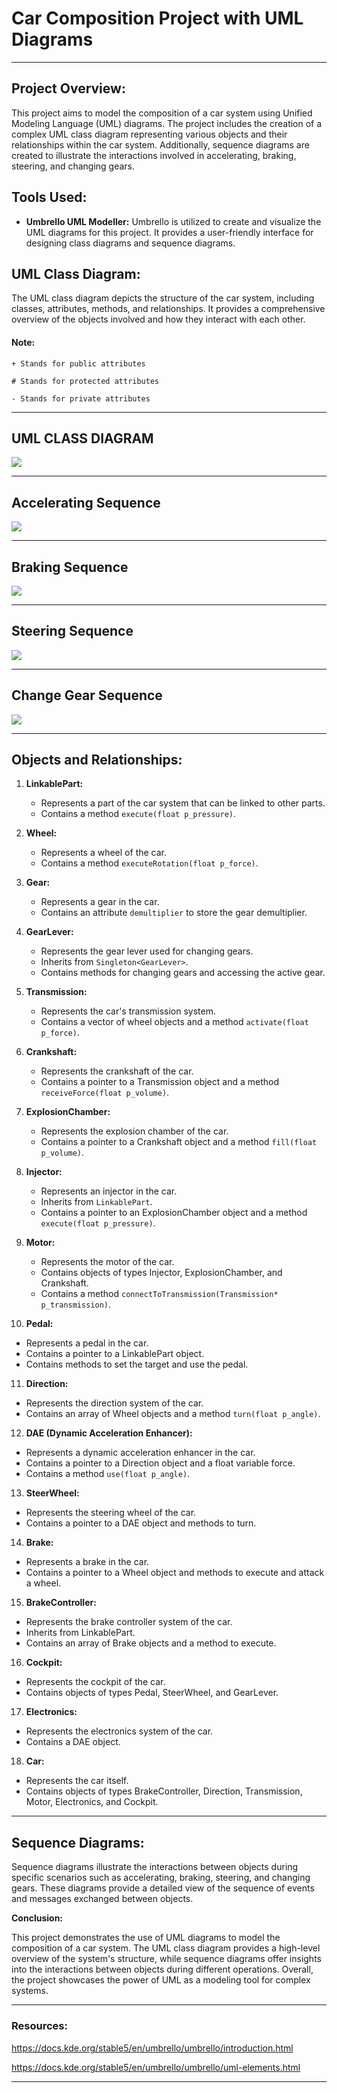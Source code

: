 # **Car Composition Project with UML Diagrams**

---

## **Project Overview:**

This project aims to model the composition of a car system using Unified Modeling Language (UML) diagrams. The project includes the creation of a complex UML class diagram representing various objects and their relationships within the car system. Additionally, sequence diagrams are created to illustrate the interactions involved in accelerating, braking, steering, and changing gears.

## **Tools Used:**

- **Umbrello UML Modeller:** Umbrello is utilized to create and visualize the UML diagrams for this project. It provides a user-friendly interface for designing class diagrams and sequence diagrams.

## **UML Class Diagram:**

The UML class diagram depicts the structure of the car system, including classes, attributes, methods, and relationships. It provides a comprehensive overview of the objects involved and how they interact with each other.

#### Note:
    + Stands for public attributes

    # Stands for protected attributes

    - Stands for private attributes

***
## UML CLASS DIAGRAM

<img src="./class diagram.svg">

***

## Accelerating Sequence

<img src="./Accelerating.svg">

***

## Braking Sequence

<img src="./Braking.svg">

***

## Steering Sequence

<img src="./Steering.svg">

***

## Change Gear Sequence

<img src="./ChangeGear.svg">


***

## **Objects and Relationships:**

1. **LinkablePart:**
   - Represents a part of the car system that can be linked to other parts.
   - Contains a method `execute(float p_pressure)`.

2. **Wheel:**
   - Represents a wheel of the car.
   - Contains a method `executeRotation(float p_force)`.

3. **Gear:**
   - Represents a gear in the car.
   - Contains an attribute `demultiplier` to store the gear demultiplier.

4. **GearLever:**
   - Represents the gear lever used for changing gears.
   - Inherits from `Singleton<GearLever>`.
   - Contains methods for changing gears and accessing the active gear.

5. **Transmission:**
   - Represents the car's transmission system.
   - Contains a vector of wheel objects and a method `activate(float p_force)`.

6. **Crankshaft:**
   - Represents the crankshaft of the car.
   - Contains a pointer to a Transmission object and a method `receiveForce(float p_volume)`.

7. **ExplosionChamber:**
   - Represents the explosion chamber of the car.
   - Contains a pointer to a Crankshaft object and a method `fill(float p_volume)`.

8. **Injector:**
   - Represents an injector in the car.
   - Inherits from `LinkablePart`.
   - Contains a pointer to an ExplosionChamber object and a method `execute(float p_pressure)`.

9. **Motor:**
   - Represents the motor of the car.
   - Contains objects of types Injector, ExplosionChamber, and Crankshaft.
   - Contains a method `connectToTransmission(Transmission* p_transmission)`.

10. **Pedal:**
   - Represents a pedal in the car.
   - Contains a pointer to a LinkablePart object.
   - Contains methods to set the target and use the pedal.

11. **Direction:**
   - Represents the direction system of the car.
   - Contains an array of Wheel objects and a method `turn(float p_angle)`.

12. **DAE (Dynamic Acceleration Enhancer):**
   - Represents a dynamic acceleration enhancer in the car.
   - Contains a pointer to a Direction object and a float variable force.
   - Contains a method `use(float p_angle)`.

13. **SteerWheel:**
   - Represents the steering wheel of the car.
   - Contains a pointer to a DAE object and methods to turn.

14. **Brake:**
   - Represents a brake in the car.
   - Contains a pointer to a Wheel object and methods to execute and attack a wheel.

15. **BrakeController:**
   - Represents the brake controller system of the car.
   - Inherits from LinkablePart.
   - Contains an array of Brake objects and a method to execute.

16. **Cockpit:**
   - Represents the cockpit of the car.
   - Contains objects of types Pedal, SteerWheel, and GearLever.

17. **Electronics:**
   - Represents the electronics system of the car.
   - Contains a DAE object.

18. **Car:**
   - Represents the car itself.
   - Contains objects of types BrakeController, Direction, Transmission, Motor, Electronics, and Cockpit.

***

## **Sequence Diagrams:**

Sequence diagrams illustrate the interactions between objects during specific scenarios such as accelerating, braking, steering, and changing gears. These diagrams provide a detailed view of the sequence of events and messages exchanged between objects.

**Conclusion:**

This project demonstrates the use of UML diagrams to model the composition of a car system. The UML class diagram provides a high-level overview of the system's structure, while sequence diagrams offer insights into the interactions between objects during different operations. Overall, the project showcases the power of UML as a modeling tool for complex systems.

---

### Resources: 

https://docs.kde.org/stable5/en/umbrello/umbrello/introduction.html

https://docs.kde.org/stable5/en/umbrello/umbrello/uml-elements.html

***
